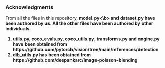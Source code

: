 ### Acknowledgments
From all the files in this repository, <b>model.py<\b> and <b>dataset.py</b> have been authored by us. All the other files have been authored by other individuals. 

<ol>
  <li>utils.py, coco_evals.py, coco_utils.py, transforms.py and engine.py have been obtained from https://github.com/pytorch/vision/tree/main/references/detection</li>
  <li>dib_utils.py has been obtained from https://github.com/deepankarc/image-poisson-blending</li>
</ol>
